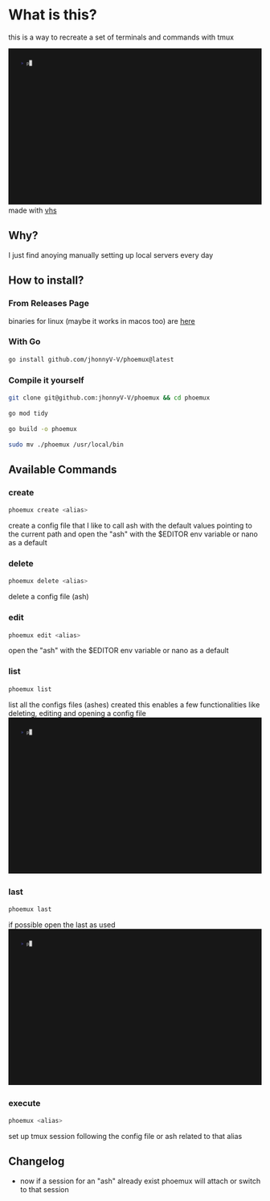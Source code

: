 # What is this?

this is a way to recreate a set of terminals and commands with tmux 

![example](./demo.gif)
made with [vhs](https://github.com/charmbracelet/vhs/)

## Why?
I just find anoying manually setting up local servers every day

## How to install?

### From Releases Page
binaries for linux (maybe it works in macos too) are [here](https://github.com/jhonnyV-V/phoemux/releases)

### With Go
```bash
go install github.com/jhonnyV-V/phoemux@latest
```

### Compile it yourself

```bash
git clone git@github.com:jhonnyV-V/phoemux && cd phoemux
```
```bash
go mod tidy
```
```bash
go build -o phoemux
```
```bash
sudo mv ./phoemux /usr/local/bin
```

## Available Commands

### create
```bash
phoemux create <alias>
```
create a config file that I like to call ash with the default values pointing to the current path
and open the "ash" with the $EDITOR env variable or nano as a default

### delete
```bash
phoemux delete <alias>
```
delete a config file (ash)

### edit
```bash
phoemux edit <alias>
```
open the "ash" with the $EDITOR env variable or nano as a default

### list
```bash
phoemux list
```
list all the configs files (ashes) created
this enables a few functionalities like deleting, editing and opening a config file
![usage](./list_demo.gif)

### last
```bash
phoemux last
```
if possible open the last as used
![example](./last_demo.gif)

### execute
```bash
phoemux <alias>
```
set up tmux session following the config file or ash related to that alias

## Changelog

- now if a session for an "ash" already exist phoemux will attach or switch to that session
